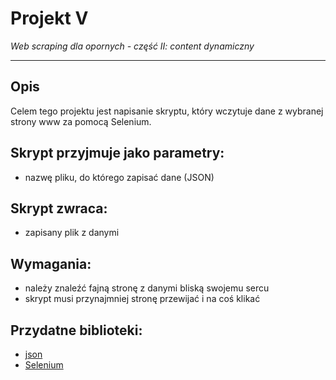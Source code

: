 # Projekt V
*Web scraping dla opornych - część II: content dynamiczny*

---

## Opis

Celem tego projektu jest napisanie skryptu, który wczytuje dane z wybranej strony www za pomocą Selenium.

## Skrypt przyjmuje jako parametry:
- nazwę pliku, do którego zapisać dane (JSON)

## Skrypt zwraca:
- zapisany plik z danymi

## Wymagania:
- należy znaleźć fajną stronę z danymi bliską swojemu sercu
- skrypt musi przynajmniej stronę przewijać i na coś klikać

## Przydatne biblioteki:
- [json](https://docs.python.org/3/library/json.html)
- [Selenium](https://selenium-python.readthedocs.io/)

